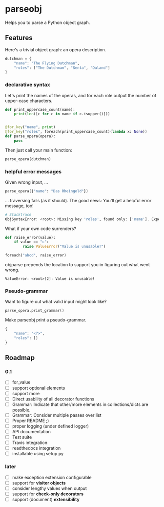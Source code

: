 # parseobj

Helps you to parse a Python object graph.

## Features

Here's a trivial object graph: an opera description.

```python
dutchman = {
    "name": "The Flying Dutchman",
    "roles": ["The Dutchman", "Senta", "Daland"]
}
```

### declarative syntax

Let's print the names of the operas, and for each role output the number of upper-case characters.

```python
def print_uppercase_count(name):
    print(len([c for c in name if c.isupper()]))


@for_key("name", print)
@for_key("roles", foreach(print_uppercase_count)(lambda x: None))
def parse_opera(opera):
    pass
```

Then just call your main function:

```python
parse_opera(dutchman)
```

### helpful error messages

Given wrong input, …

```python
parse_opera({"name": "Das Rheingold"})
```

… traversing fails (as it should). The good news: You'll get a helpful error message, too!

```python
# Stacktrace
ObjSyntaxError: <root>: Missing key 'roles', found only: ['name']. Expected dict-like object with key 'roles'.
```

What if your own code surrenders?

```python
def raise_error(value):
    if value == "c":
        raise ValueError("Value is unusable!")

foreach("abcd", raise_error)
```

objparse prepends the location to support you in figuring out what went wrong.

```
ValueError: <root>[2]: Value is unusable!
```


### Pseudo-grammar

Want to figure out what valid input might look like?

```python
parse_opera.print_grammar()
```

Make parseobj print a pseudo-grammar.

```python
{
    "name": "<?>", 
    "roles": []
}
```



## Roadmap

### 0.1

 - [ ] for_value
 - [ ] support optional elements
 - [ ] support more
 - [ ] Direct usability of all decorator functions
 - [ ] Grammar: Indicate that other/more elements in collections/dicts are possible.
 - [ ] Grammar: Consider multiple passes over list
 - [ ] Proper README ;)
 - [ ] proper logging (under defined logger)
 - [ ] API documentation
 - [ ] Test suite
 - [ ] Travis integration
 - [ ] readthedocs integration
 - [ ] installable using setup.py

### later

 - [ ] make exception extension configurable
 - [ ] support for **visitor objects**
 - [ ] consider lengthy values when output
 - [ ] support for **check-only decorators**
 - [ ] support (document) **extensibility**

